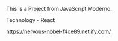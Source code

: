 This is a Project from JavaScript Moderno.

Technology - React

https://nervous-nobel-f4ce89.netlify.com/
